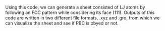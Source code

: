 Using this code, we can generate a sheet consisted of LJ atoms by following an FCC pattern while considering its face (111).
Outputs of this code are written in two different file formats, .xyz and .gro, from which we can visualize the sheet and see if PBC is obyed or not.
